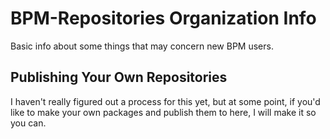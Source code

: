 # BPM-Repositories Organization Info
Basic info about some things that may concern new BPM users.

## Publishing Your Own Repositories
I haven't really figured out a process for this yet, but at some point, if you'd like to make your own packages and publish them to here, I will make it so you can.
